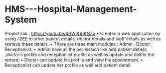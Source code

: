 # HMS---Hospital-Management-System
Project link : https://youtu.be/4RWlK69fNZo
•	Created a web application by using J2EE  to store patient details, doctor details and staff details as well as retrieve these details.
•	There are three main modules : Admin , Doctor ,  Receptionlist.
•	Admin  have all the permission like add patient details ,doctor’s profile and receptionlist profile as well as  update and delete the record.
•	Doctor can update his profile  and view his appointment.
• Receptionlist can update her profile  as well add patient detail.
